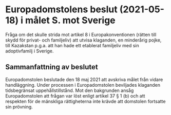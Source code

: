 # Europadomstolens beslut (2021-05-18) i målet S. mot Sverige

Fråga om det skulle strida mot artikel 8 i Europakonventionen (rätten till skydd för privat- och familjeliv) att utvisa klaganden, en minderårig pojke, till Kazakstan p.g.a. att han hade ett etablerat familjeliv med sin adoptivfamilj i Sverige.

## Sammanfattning av beslutet

Europadomstolen beslutade den 18 maj 2021 att avskriva målet från vidare handläggning. Under processen i Europadomstolen beviljades klaganden tidsbegränsat uppehållstillstånd. Mot den bakgrunden ansåg Europadomstolen att frågan var löst enligt artikel 37 § 1 (b) och att respekten för de mänskliga rättigheterna inte krävde att domstolen fortsatte sin prövning.
